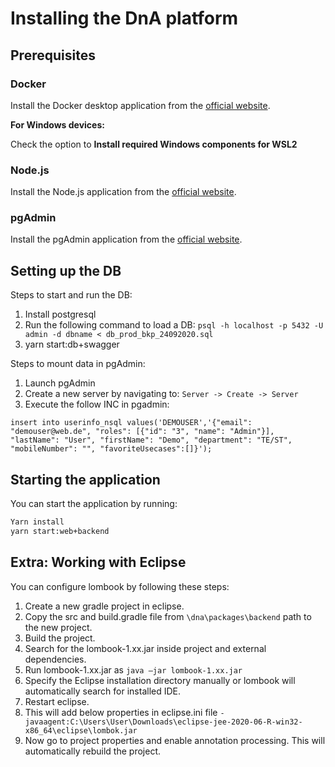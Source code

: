 # Installing the DnA platform 

## Prerequisites

### Docker 
Install the Docker desktop application from the [official website](https://www.docker.com/products/docker-desktop). 

__For Windows devices:__ 

Check the option to **Install required Windows components for WSL2**

### Node.js
Install the Node.js application from the [official website](https://nodejs.org/en/download/).

### pgAdmin
Install the pgAdmin application from the [official website](https://www.pgadmin.org/download).


## Setting up the DB

Steps to start and run the DB:
1. Install postgresql 
2. Run the following command to load a DB:
`psql -h localhost -p 5432 -U admin -d dbname < db_prod_bkp_24092020.sql`
3. yarn start:db+swagger

Steps to mount data in pgAdmin:
1.	Launch pgAdmin
2.	Create a new server by navigating to: `Server -> Create -> Server`
3. Execute the follow INC in pgadmin:

`insert into userinfo_nsql values('DEMOUSER','{"email": "demouser@web.de", "roles": [{"id": "3", "name": "Admin"}], "lastName": "User", "firstName": "Demo", "department": "TE/ST", "mobileNumber": "", "favoriteUsecases":[]}');`

## Starting the application

You can start the application by running:

```bash
Yarn install
yarn start:web+backend
```

## Extra: Working with Eclipse

You can configure lombook by following these steps:


1.	Create a new gradle project in eclipse.
2.	Copy the src and build.gradle file from `\dna\packages\backend` path to the new project.
3.	Build the project.
4.	Search for the lombook-1.xx.jar inside project and external dependencies.
5.	Run lombook-1.xx.jar as `java –jar lombook-1.xx.jar`
6.	Specify the Eclipse installation directory manually or lombook will automatically search for installed IDE.
7.	Restart eclipse.
8.	This will add below properties in eclipse.ini file
`-javaagent:C:\Users\User\Downloads\eclipse-jee-2020-06-R-win32-x86_64\eclipse\lombok.jar`
9.	Now go to project properties and enable annotation processing. This will automatically rebuild the project.
